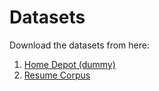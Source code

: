 # Datasets #

Download the datasets from here:
1. [Home Depot (dummy)](https://huggingface.co/datasets/Ukhushn/home-depot)
2. [Resume Corpus](https://github.com/florex/resume_corpus.git)

